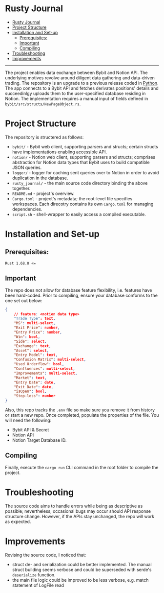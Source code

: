 # Rusty Journal

- [Rusty Journal](#rusty-journal)
- [Project Structure](#project-structure)
- [Installation and Set-up](#installation-and-set-up)
  - [Prerequisites:](#prerequisites)
  - [Important](#important)
  - [Compiling](#compiling)
- [Troubleshooting](#troubleshooting)
- [Improvements](#improvements)

---

The project enables data exchange between Bybit and Notion API. The underlying
motives revolve around diligent data gathering and data-driven trading. The
repository is an upgrade to a previous release coded in
[Python](https://github.com/pwislowski/seamless_journal_public). The app
connects to a Bybit API and fetches derivates positions' details and
succeedinlgy uploads them to the user-specified database residing in Notion. The
implementation requires a manual input of fields defined in
`bybit/src/structs/NewPageObject.rs`.

# Project Structure
The repository is structered as follows:
- `bybit/` - Bybit web client, supporting parsers and structs; certain structs
have implementations enabling accessible API.
- `notion/` - Notion web client, supporting parsers and structs; comprises
abstraction for Notion data types that Bybit uses to build compatible JSON
queries.
- `logger/` - logger for caching sent queries over to Notion in order to avoid
duplication in the database.
- `rusty_journal/` - the main source code directory binding the above together.
- `README.md` - project's overview.
- `Cargo.toml` - project's metadata; the root-level file specifies workspaces.
Each direcotry contains its own `Cargo.toml` for managing dependencies.
- `script.sh` - shell-wrapper to easily access a compiled executable.

# Installation and Set-up
## Prerequisites:

```
Rust 1.68.0 <=
```

## Important
The repo does not allow for database feature flexibility, i.e. features have been hard-coded. Prior to compiling, ensure your database conforms to the one set out below:

```json
{
    // feature: <notion data type>
    "Trade Type": text,
    "MS": multi-select,
    "Exit Price": number,
    "Entry Price": number,
    "Win": bool,
    "Side": select,
    "Exchange": text,
    "Asset": select,
    "Entry Model": text,
    "Confusion Matrix": multi-select,
    "Used Orderflow": bool,
    "Confluences": multi-select,
    "Improvements": multi-select,
    "Market": text,
    "Entry Date": date,
    "Exit Date": date,
    "isOpen": bool,
    "Stop-loss": number
}
```

Also, this repo tracks the `.env` file so make sure you remove it from history
or start a new repo. Once completed, populate the properties of the file.
You will need the following:
- Bybit API & Secret
- Notion API
- Notion Target Database ID.

## Compiling

Finally, execute the `cargo run` CLI command in the root folder to compile the
project.

# Troubleshooting
The source code aims to handle errors while being as descriptive as possible;
nevertheless, occasional bugs may occur should API response structure change.
However, if the APIs stay unchanged, the repo will work as expected.

# Improvements
Revising the source code, I noticed that:
-  struct de- and serialization could be better implemented. The manual struct
building seems verbose and could be superseded with serde's `deserialize`
function. 
- the main file logic could be improved to be less verbose, e.g. match statement
of LogFile read
